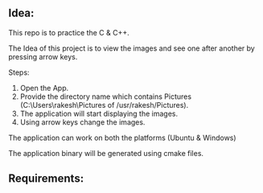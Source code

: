 ## Idea:
This repo is to practice the C & C++. 

The Idea of this project is to view the images and see one after another by pressing arrow keys. 

Steps:

1. Open the App.
2. Provide the directory name which contains Pictures (C:\Users\rakesh\Pictures of /usr/rakesh/Pictures).
3. The application will start displaying the images.
4. Using arrow keys change the images.

The application can work on both the platforms (Ubuntu & Windows)

The application binary will be generated using cmake files.


## Requirements:


## 
